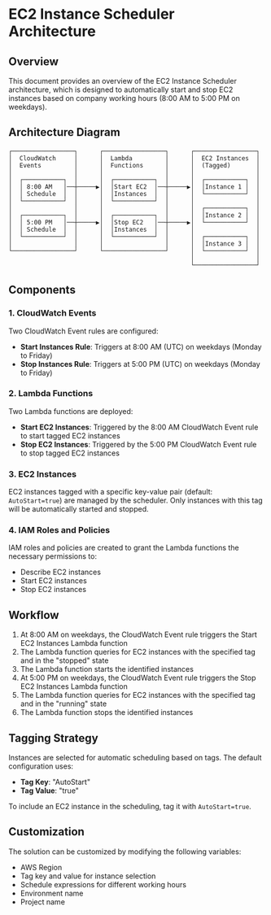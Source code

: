 # EC2 Instance Scheduler Architecture

## Overview

This document provides an overview of the EC2 Instance Scheduler architecture, which is designed to automatically start and stop EC2 instances based on company working hours (8:00 AM to 5:00 PM on weekdays).

## Architecture Diagram

```
┌─────────────────┐      ┌─────────────────┐      ┌─────────────────┐
│  CloudWatch     │      │  Lambda         │      │  EC2 Instances  │
│  Events         │      │  Functions      │      │  (Tagged)       │
│                 │      │                 │      │                 │
│  ┌───────────┐  │      │  ┌───────────┐  │      │  ┌───────────┐  │
│  │ 8:00 AM   │──┼─────▶│  │Start EC2  │──┼─────▶│  │Instance 1 │  │
│  │ Schedule  │  │      │  │Instances  │  │      │  └───────────┘  │
│  └───────────┘  │      │  └───────────┘  │      │                 │
│                 │      │                 │      │  ┌───────────┐  │
│  ┌───────────┐  │      │  ┌───────────┐  │      │  │Instance 2 │  │
│  │ 5:00 PM   │──┼─────▶│  │Stop EC2   │──┼─────▶│  └───────────┘  │
│  │ Schedule  │  │      │  │Instances  │  │      │                 │
│  └───────────┘  │      │  └───────────┘  │      │  ┌───────────┐  │
│                 │      │                 │      │  │Instance 3 │  │
└─────────────────┘      └─────────────────┘      │  └───────────┘  │
                                                  │                 │
                                                  └─────────────────┘
```

## Components

### 1. CloudWatch Events

Two CloudWatch Event rules are configured:

- **Start Instances Rule**: Triggers at 8:00 AM (UTC) on weekdays (Monday to Friday)
- **Stop Instances Rule**: Triggers at 5:00 PM (UTC) on weekdays (Monday to Friday)

### 2. Lambda Functions

Two Lambda functions are deployed:

- **Start EC2 Instances**: Triggered by the 8:00 AM CloudWatch Event rule to start tagged EC2 instances
- **Stop EC2 Instances**: Triggered by the 5:00 PM CloudWatch Event rule to stop tagged EC2 instances

### 3. EC2 Instances

EC2 instances tagged with a specific key-value pair (default: `AutoStart=true`) are managed by the scheduler. Only instances with this tag will be automatically started and stopped.

### 4. IAM Roles and Policies

IAM roles and policies are created to grant the Lambda functions the necessary permissions to:

- Describe EC2 instances
- Start EC2 instances
- Stop EC2 instances

## Workflow

1. At 8:00 AM on weekdays, the CloudWatch Event rule triggers the Start EC2 Instances Lambda function
2. The Lambda function queries for EC2 instances with the specified tag and in the "stopped" state
3. The Lambda function starts the identified instances
4. At 5:00 PM on weekdays, the CloudWatch Event rule triggers the Stop EC2 Instances Lambda function
5. The Lambda function queries for EC2 instances with the specified tag and in the "running" state
6. The Lambda function stops the identified instances

## Tagging Strategy

Instances are selected for automatic scheduling based on tags. The default configuration uses:

- **Tag Key**: "AutoStart"
- **Tag Value**: "true"

To include an EC2 instance in the scheduling, tag it with `AutoStart=true`.

## Customization

The solution can be customized by modifying the following variables:

- AWS Region
- Tag key and value for instance selection
- Schedule expressions for different working hours
- Environment name
- Project name